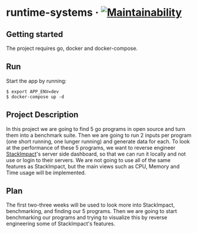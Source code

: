 # runtime-systems &middot; [![Maintainability](https://api.codeclimate.com/v1/badges/ca4d743c426d04643da2/maintainability)](https://codeclimate.com/github/estensen/runtime-systems/maintainability)

## Getting started
The project requires go, docker and docker-compose.

## Run
Start the app by running:
```
$ export APP_ENV=dev
$ docker-compose up -d
```

## Project Description
In this project we are going to find 5 go programs in open source and turn them into a benchmark suite. Then we are going to run 2 inputs per program (one short running, one lunger running) and generate data for each. 
To look at the performance of these 5 programs, we want to reverse engineer [StackImpact](https://stackimpact.com/blog/profiling-go-applications-in-production/)'s server side dashboard, so that we can run it locally  and not use or login to their servers. We are not going to use all of the same features as StackImpact, but the main views such as CPU, Memory and Time usage will be implemented.

## Plan
The first two-three weeks will be used to look more into StackImpact, benchmarking, and finding our 5 programs. Then we are going to start benchmarking our programs and trying to visualize this by reverse engineering some of StackImpact's features.